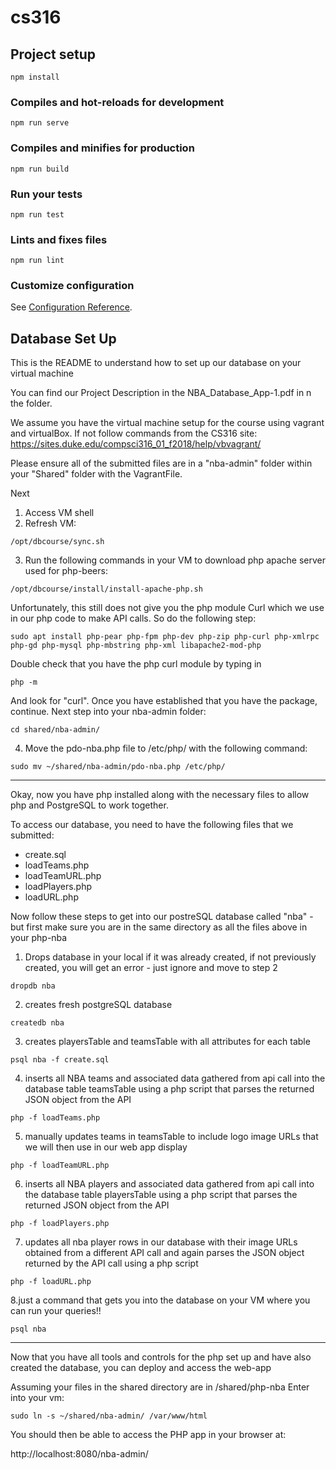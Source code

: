 # cs316

## Project setup
```
npm install
```

### Compiles and hot-reloads for development
```
npm run serve
```

### Compiles and minifies for production
```
npm run build
```

### Run your tests
```
npm run test
```

### Lints and fixes files
```
npm run lint
```

### Customize configuration
See [Configuration Reference](https://cli.vuejs.org/config/).

## Database Set Up
This is the README to understand how to set up our database on your virtual machine

You can find our Project Description in the NBA_Database_App-1.pdf in n the folder.

We assume you have the virtual machine setup for the course using vagrant and virtualBox.
If not follow commands from the CS316 site: https://sites.duke.edu/compsci316_01_f2018/help/vbvagrant/

Please ensure all of the submitted files are in a "nba-admin" folder within your
"Shared" folder with the VagrantFile.

Next

1. Access VM shell
2. Refresh VM:
```
/opt/dbcourse/sync.sh
```
3. Run the following commands in your VM to download php apache server used for php-beers:
```
/opt/dbcourse/install/install-apache-php.sh
```
Unfortunately, this still does not give you the php module Curl which we use in our php code to make API calls. So do the following step: 
```
sudo apt install php-pear php-fpm php-dev php-zip php-curl php-xmlrpc php-gd php-mysql php-mbstring php-xml libapache2-mod-php
```

Double check that you have the php curl module by typing in 
```
php -m 
```
And look for "curl". Once you have established that you have the package, continue. 
Next step into your nba-admin folder:
```
cd shared/nba-admin/
```
4. Move the pdo-nba.php file to /etc/php/ with the following command:
```
sudo mv ~/shared/nba-admin/pdo-nba.php /etc/php/ 
```
*************************************************************
Okay, now you have php installed along with the necessary files to allow php and PostgreSQL to work together.

To access our database, you need to have the following files that we submitted:
- create.sql 
- loadTeams.php
- loadTeamURL.php
- loadPlayers.php
- loadURL.php 

Now follow these steps to get into our postreSQL database called "nba" - but first make sure you are in the same directory as all the files above in your php-nba 

1. Drops database in your local if it was already created, if not previously created, you will get an error - just ignore and move to step 2 
```
dropdb nba 
```

2. creates fresh postgreSQL database
```
createdb nba
```
3. creates playersTable and teamsTable with all attributes for each table 
```
psql nba -f create.sql
```
4. inserts all NBA teams and associated data gathered from api call into the database table teamsTable using a php script that parses the returned JSON object from the API 
```
php -f loadTeams.php 
```

5. manually updates teams in teamsTable to include logo image URLs that we will then use in our web app display 
```
php -f loadTeamURL.php 
```
6. inserts all NBA players and associated data gathered from api call into the database table playersTable using a php script that parses the returned JSON object from the API 
```
php -f loadPlayers.php  
```
7. updates all nba player rows in our database with their image URLs obtained from a different API call and again parses the JSON object returned by the API call using a php script 
```
php -f loadURL.php 
```
 
8.just a command that gets you into the database on your VM where you can run your queries!!
```
psql nba 
```


*********
Now that you have all tools and controls for the php set up and have also created the database, you can deploy and access the web-app

Assuming your files in the shared directory are in /shared/php-nba
Enter into your vm: 
```
sudo ln -s ~/shared/nba-admin/ /var/www/html
```
You should then be able to access the PHP app in your browser at: 

http://localhost:8080/nba-admin/
